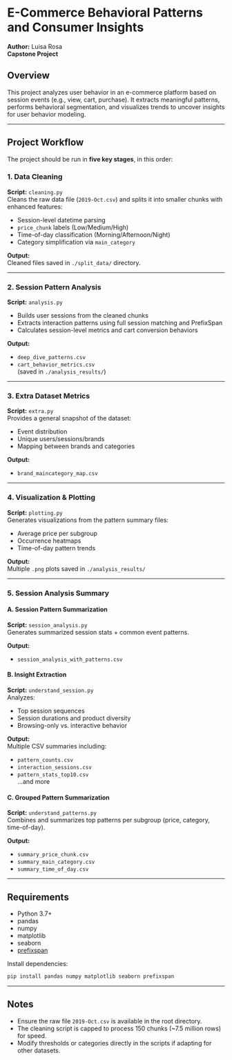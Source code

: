 
# E-Commerce Behavioral Patterns and Consumer Insights

**Author:** Luisa Rosa   
**Capstone Project**

## Overview

This project analyzes user behavior in an e-commerce platform based on session events (e.g., view, cart, purchase). It extracts meaningful patterns, performs behavioral segmentation, and visualizes trends to uncover insights for user behavior modeling.

---

## Project Workflow

The project should be run in **five key stages**, in this order:

### 1. **Data Cleaning**

**Script:** `cleaning.py`  
Cleans the raw data file (`2019-Oct.csv`) and splits it into smaller chunks with enhanced features:
- Session-level datetime parsing
- `price_chunk` labels (Low/Medium/High)
- Time-of-day classification (Morning/Afternoon/Night)
- Category simplification via `main_category`

**Output:**  
Cleaned files saved in `./split_data/` directory.

---

### 2. **Session Pattern Analysis**

**Script:** `analysis.py`  
- Builds user sessions from the cleaned chunks
- Extracts interaction patterns using full session matching and PrefixSpan
- Calculates session-level metrics and cart conversion behaviors

**Output:**  
- `deep_dive_patterns.csv`  
- `cart_behavior_metrics.csv`  
(saved in `./analysis_results/`)

---

### 3. **Extra Dataset Metrics**

**Script:** `extra.py`  
Provides a general snapshot of the dataset:
- Event distribution
- Unique users/sessions/brands
- Mapping between brands and categories

**Output:**  
- `brand_maincategory_map.csv`

---

### 4. **Visualization & Plotting**

**Script:** `plotting.py`  
Generates visualizations from the pattern summary files:
- Average price per subgroup
- Occurrence heatmaps
- Time-of-day pattern trends

**Output:**  
Multiple `.png` plots saved in `./analysis_results/`

---

### 5. **Session Analysis Summary**

#### A. Session Pattern Summarization

**Script:** `session_analysis.py`  
Generates summarized session stats + common event patterns.

**Output:**  
- `session_analysis_with_patterns.csv`

#### B. Insight Extraction

**Script:** `understand_session.py`  
Analyzes:
- Top session sequences
- Session durations and product diversity
- Browsing-only vs. interactive behavior

**Output:**  
Multiple CSV summaries including:
- `pattern_counts.csv`
- `interaction_sessions.csv`
- `pattern_stats_top10.csv`  
...and more

#### C. Grouped Pattern Summarization

**Script:** `understand_patterns.py`  
Combines and summarizes top patterns per subgroup (price, category, time-of-day).

**Output:**  
- `summary_price_chunk.csv`
- `summary_main_category.csv`
- `summary_time_of_day.csv`

---

## Requirements

- Python 3.7+
- pandas
- numpy
- matplotlib
- seaborn
- [prefixspan](https://pypi.org/project/prefixspan/)

Install dependencies:

```bash
pip install pandas numpy matplotlib seaborn prefixspan
```

---

## Notes

- Ensure the raw file `2019-Oct.csv` is available in the root directory.
- The cleaning script is capped to process 150 chunks (~7.5 million rows) for speed.
- Modify thresholds or categories directly in the scripts if adapting for other datasets.
